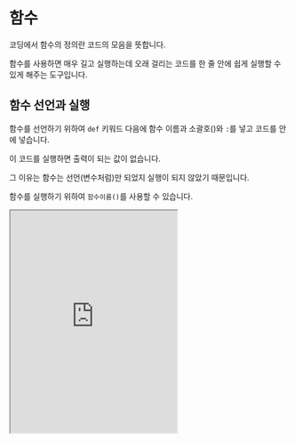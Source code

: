 # 함수

코딩에서 함수의 정의란 코드의 모음을 뜻합니다.

함수를 사용하면 매우 길고 실행하는데 오래 걸리는 코드를 한 줄 안에 쉽게 실행할 수 있게 해주는 도구입니다.

## 함수 선언과 실행

함수를 선언하기 위하여 `def` 키워드 다음에 함수 이름과 소괄호()와 `:`를 넣고 코드를 안에 넣습니다.

이 코드를 실행하면 출력이 되는 값이 없습니다.

그 이유는 함수는 선언(변수처럼)만 되었지 실행이 되지 않았기 때문입니다.

함수를 실행하기 위하여 `함수이름()`를 사용할 수 있습니다.

<iframe
  loading="lazy" title="Python Playground" src="https://trinket.io/embed/python3/6de0abee4a" height="400" />

## 매개변수

### 매개변수란?

매개변수는 변수인데 '매개변수'의 정의는 무엇일까요?

매개변수라는 것은 우리가 함수 안에서 함수를 실행할 때 사용할 수 있는 변수를 뜻합니다.

그래서 다음과 같은 함수 addNum에서 a와 b를 매개변수라고 하고 항상 우리가 이 코드를 실행할 때 우리가 원하는 수로 바꿀 수 있습니다.

:::note
매개변수를 선언하고 싶지 않거나, 초기화하고 싶거나, 만일 개발자가 매개변수에 새로운 값을 넣는지 넣지 않는지 확인할 수 있습니다.
:::

<iframe
  loading="lazy" title="Python Playground" src="https://trinket.io/embed/python3/3a2f78ef6b" height="400" />

### 키워드 매개변수

함수를 실행할 때 매개변수의 순서에 따라 각 변수 안에 값을 넣을 수 있습니다.

하지만 이 방법을 사용하면 순서 상관 없이 매개변수에 값을 입력할 수 있습니다(매개변수 = 값 형태로 변수 선언하는 형태와 같습니다).

리스트와 같이 무한의 매개변수를 딕셔너리에 저장해서 나중에 한 아이템만 선택할 수 있습니다. 매개변수 앞에 `**`를 붙이면 됩니다.

딕셔너리의 이름은 매개변수의 이름이고 키의 이름은 사용자가 입력한 매개변수의 이름입니다.

<iframe
  loading="lazy" title="Python Playground" src="https://trinket.io/embed/python3/901f63378a" height="400" />

### 매개변수 기본값 지정하는 방법

가끔 우리가 프로그래밍에서 함수를 사용할 때 매개변수에 값을 입력하는 것을 잊어버리기도 합니다.

이때 우리는 만일 변수의 값이 `None`이 되는 것을 막기 위하여 기본값을 정할 수 있습니다.

<iframe
  loading="lazy" title="Python Playground" src="https://trinket.io/embed/python3/095fe5cab9" height="400" />

## `apply()`

또는 `apply()` 함수를 이용하여 또 다른 함수를 실행하는 것도 가능합니다.

```py
def printWithEnd(a, b, c=None):
  print(a + b, end = c)

apply(printWithEnd, ("hello", "world"), {'c': ""} )
```

## 다양한 키워드

### return 키워드

함수를 실행하면 어떤 값을 반환하기 위해서 `return`이라는 키워드를 사용할 수 있습니다.

그래서 우리가 이 함수에서 나오는 값을 변수 안에 저장할 수 있습니다.

`return` 키워드 다음에 나오는 코드는 다 무시됩니다.

그 이유는 `return` 키워드를 실행하면 함수가 바로 종료합니다.

<iframe
  loading="lazy" title="Python Playground" src="https://trinket.io/embed/python3/981bc3174e" height="400" />

return 키워드에서 하나 이상 변수를 되돌려주는 방법이 있습니다. 파이썬에서만 존재하는 기능입니다.

<iframe
  loading="lazy" title="Python Playground" src="https://trinket.io/embed/python3/aa6a155d5a" height="400" />

### pass 키워드

만일 아무것도 하지 않은 함수를 만들고 싶다면 'pass'라는 키워드를 사용할 수 있습니다.

<iframe
  loading="lazy" title="Python Playground" src="https://trinket.io/embed/python3/80ed8ae473" height="400" />

## 함수의 중요성

함수는 우리의 코드를 매우 효율적이게 만들 수 있습니다.

예를 들어 우리가 사용자에게 두 수의 덧셈을 10번 물어보고 출력하기 위하여 다음과 코드를 실행하면 다음과 같은 결과가 나옵니다.

매우 복잡하지 않나요? 다음 코드를 `addNumbers`라는 함수를 만들어 효율적으로 만들 수 있습니다.

<iframe
  loading="lazy" title="Python Playground" src="https://trinket.io/embed/python3/7e46f0a592" height="400" />
